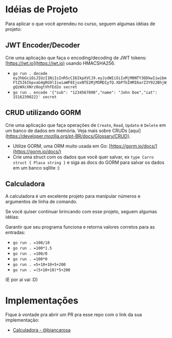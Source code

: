 # Idéias de Projeto

Para aplicar o que você aprendeu no curso, seguem algumas idéias de projeto:

## JWT Encoder/Decoder

Crie uma aplicação que faça o encoding/decoding de JWT tokens: [https://jwt.io](https://jwt.io) usando HMACSHA256.

- `go run . decode eyJhbGciOiJIUzI1NiIsInR5cCI6IkpXVCJ9.eyJzdWIiOiIxMjM0NTY3ODkwIiwibmFtZSI6IkpvaG4gRG9lIiwiaWF0IjoxNTE2MjM5MDIyfQ.XbPfbIHMI6arZ3Y922BhjWgQzWXcXNrz0ogtVhfEd2o secret`
- `go run . encode '{"sub": "1234567890","name": "John Doe","iat": 1516239022}' secret`

## CRUD utilizando GORM

Crie uma aplicação que faça operações de `Create`, `Read`, `Update` e `Delete` em um banco de dados em memória. Veja mais sobre CRUDs [aqui](https://developer.mozilla.org/pt-BR/docs/Glossary/CRUD}.

- Utilize GORM, uma ORM muito usada em Go: [https://gorm.io/docs/](https://gorm.io/docs/)
- Crie uma struct com os dados que você quer salvar, ex `type Carro struct { Placa string }` e siga as docs do GORM para salvar os dados em um banco sqllite :)

## Calculadora

A calculadora é um excelente projeto para manipular números e argumentos de linha de comando.

Se você quiser continuar brincando com esse projeto, seguem algumas idéias:

Garantir que seu programa funciona e retorna valores corretos para as entradas:

- `go run . =100/10`
- `go run . =100*1.5`
- `go run . =100/0`
- `go run . =100*0`
- `go run . =5+10+10+5+200`
- `go run . =(5+10+10)*5+200`

(E por aí vai :D)

# Implementações

Fique à vontade pra abrir um PR pra esse repo com o link da sua implementação:

- [Calculadora - @biancarosa](https://github.com/biancarosa/go-essentials/tree/main/code-examples/calc)



